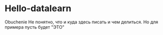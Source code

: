 # Hello-datalearn
Obuchenie
Не понятно, что и куда здесь писать и чем делиться. Но для примера пусть будет "ЭТО"
